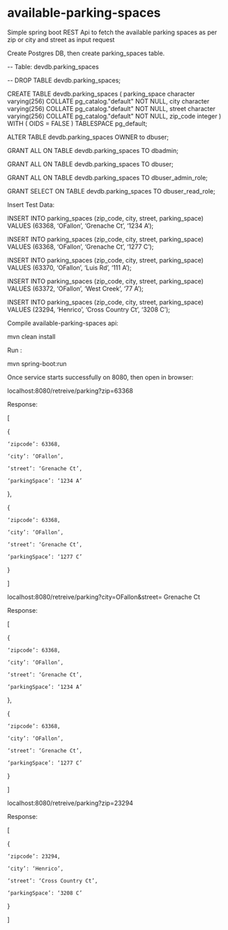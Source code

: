 # available-parking-spaces
Simple spring boot REST Api to fetch the available parking spaces as per zip or city and street as input request


Create Postgres DB, then create parking_spaces table.

-- Table: devdb.parking_spaces

-- DROP TABLE devdb.parking_spaces;

CREATE TABLE devdb.parking_spaces
(
    parking_space character varying(256) COLLATE pg_catalog."default" NOT NULL,
    city character varying(256) COLLATE pg_catalog."default" NOT NULL,
    street character varying(256) COLLATE pg_catalog."default" NOT NULL,
    zip_code integer
)
WITH (
    OIDS = FALSE
)
TABLESPACE pg_default;

ALTER TABLE devdb.parking_spaces
    OWNER to dbuser;

GRANT ALL ON TABLE devdb.parking_spaces TO dbadmin;

GRANT ALL ON TABLE devdb.parking_spaces TO dbuser;

GRANT ALL ON TABLE devdb.parking_spaces TO dbuser_admin_role;

GRANT SELECT ON TABLE devdb.parking_spaces TO dbuser_read_role;


Insert Test Data:

INSERT INTO parking_spaces (zip_code, city, street, parking_space) VALUES (63368, ‘OFallon’, ‘Grenache Ct’, ‘1234 A’);

INSERT INTO parking_spaces (zip_code, city, street, parking_space) VALUES (63368, ‘OFallon’, ‘Grenache Ct’, ‘1277 C’);

INSERT INTO parking_spaces (zip_code, city, street, parking_space) VALUES (63370, ‘OFallon’, ‘Luis Rd’, ‘111 A’);

INSERT INTO parking_spaces (zip_code, city, street, parking_space) VALUES (63372, ‘OFallon’, ‘West Creek’, ‘77 A’);

INSERT INTO parking_spaces (zip_code, city, street, parking_space) VALUES (23294, ‘Henrico’, ‘Cross Country Ct’, ‘3208 C’);

Compile available-parking-spaces api:

mvn clean install

Run :

mvn spring-boot:run


Once service starts successfully on 8080, then open in browser:

localhost:8080/retreive/parking?zip=63368


Response:

[

{

	‘zipcode’: 63368,

	‘city’: ‘OFallon’,

	‘street’: ‘Grenache Ct’,

	‘parkingSpace’: ‘1234 A’

},

{

	‘zipcode’: 63368,

	‘city’: ‘OFallon’,

	‘street’: ‘Grenache Ct’,

	‘parkingSpace’: ‘1277 C’

}

]


localhost:8080/retreive/parking?city=OFallon&street= Grenache Ct

Response:

[

{

	‘zipcode’: 63368,

	‘city’: ‘OFallon’,

	‘street’: ‘Grenache Ct’,

	‘parkingSpace’: ‘1234 A’
  },

{

	‘zipcode’: 63368,

	‘city’: ‘OFallon’,

	‘street’: ‘Grenache Ct’,

	‘parkingSpace’: ‘1277 C’

}

]

localhost:8080/retreive/parking?zip=23294

Response:

[

{

	‘zipcode’: 23294,

	‘city’: ‘Henrico’,

	‘street’: ‘Cross Country Ct’,

	‘parkingSpace’: ‘3208 C’

}

]


